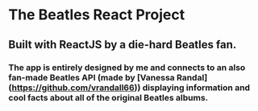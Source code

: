 # **The Beatles React Project**

## Built with ReactJS by a die-hard Beatles fan.

### The app is entirely designed by me and connects to an also fan-made Beatles API (made by [Vanessa Randal] (https://github.com/vrandall66)) displaying information and cool facts about all of the original Beatles albums.
